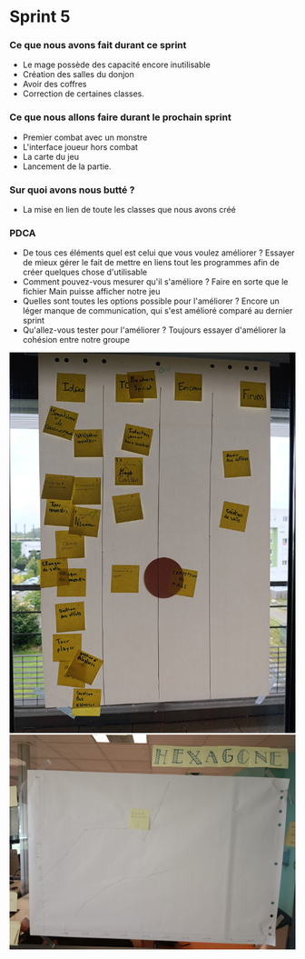 # Sprint 5

### Ce que nous avons fait durant ce sprint

* Le mage possède des capacité encore inutilisable
* Création des salles du donjon
* Avoir des coffres
* Correction de certaines classes.

### Ce que nous allons faire durant le prochain sprint

* Premier combat avec un monstre
* L'interface joueur hors combat
* La carte du jeu
* Lancement de la partie.


### Sur quoi avons nous butté ?
* La mise en lien de toute les classes que nous avons créé

### PDCA
* De tous ces éléments quel est celui que vous voulez améliorer ? Essayer de mieux gérer le fait de mettre en liens tout les programmes afin de créer quelques chose d'utilisable
* Comment pouvez-vous mesurer qu'il s'améliore ? Faire en sorte que le fichier Main puisse afficher notre jeu
* Quelles sont toutes les options possible pour l'améliorer ? Encore un léger manque de communication, qui s'est amélioré comparé au dernier sprint
* Qu'allez-vous tester pour l'améliorer ? Toujours essayer d'améliorer la cohésion entre notre groupe

![radiateur_d'information](../ressource/Radiateur_d'information_5.jpg)
![burn-up_chart](../ressource/sprint5.jpg)
